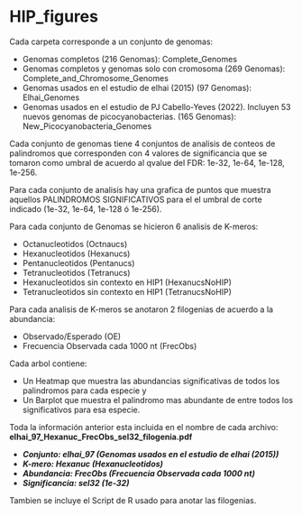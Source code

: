 # HIP_figures

Cada carpeta corresponde a un conjunto de genomas:
- Genomas completos (216 Genomas): Complete_Genomes
- Genomas completos y genomas solo con cromosoma (269 Genomas): Complete_and_Chromosome_Genomes
- Genomas usados en el estudio de elhai (2015) (97 Genomas): Elhai_Genomes
- Genomas usados en el estudio  de PJ Cabello-Yeves (2022). Incluyen 53 nuevos genomas de picocyanobacterias. (165 Genomas): New_Picocyanobacteria_Genomes

Cada conjunto de genomas tiene 4 conjuntos de analisis de conteos de palindromos que corresponden con 4 valores de significancia que se tomaron como umbral de acuerdo al qvalue del FDR: 1e-32, 1e-64, 1e-128, 1e-256.

Para cada conjunto de analisis hay una grafica de puntos que muestra aquellos PALINDROMOS SIGNIFICATIVOS para el el umbral de corte indicado (1e-32, 1e-64, 1e-128 ó 1e-256).

Para cada conjunto de Genomas se hicieron 6 analisis de K-meros:
- Octanucleotidos (Octnaucs)
- Hexanucleotidos (Hexanucs)
- Pentanucleotidos (Pentanucs)
- Tetranucleotidos (Tetranucs)
- Hexanucleotidos sin contexto en HIP1 (HexanucsNoHIP)
- Tetranucleotidos sin contexto en HIP1 (TetranucsNoHIP)

Para cada analisis de K-meros se anotaron 2 filogenias de acuerdo a la abundancia:
- Observado/Esperado (OE)
- Frecuencia Observada cada 1000 nt (FrecObs)

Cada arbol contiene:
- Un Heatmap que muestra las abundancias significativas de todos los palindromos para cada especie y
- Un Barplot que muestra el palindromo mas abundante de entre todos los significativos para esa especie.

Toda la información anterior esta incluida en el nombre de cada archivo:
**elhai_97_Hexanuc_FrecObs_sel32_filogenia.pdf**
- ***Conjunto: elhai_97 (Genomas usados en el estudio de elhai (2015))***
- ***K-mero: Hexanuc (Hexanucleotidos)***
- ***Abundancia: FrecObs (Frecuencia Observada cada 1000 nt)***
- ***Significancia: sel32 (1e-32)***


Tambien se incluye el Script de R usado para anotar las filogenias.

